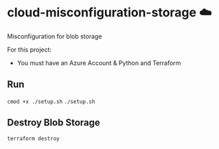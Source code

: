 # cloud-misconfiguration-storage ☁️
Misconfiguration for blob storage

For this project:
- You must have an Azure Account & Python and Terraform

## Run

`cmod +x ./setup.sh`
`./setup.sh`

## Destroy Blob Storage

`terraform destroy`

